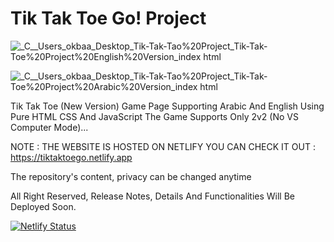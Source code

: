 # Tik Tak Toe Go! Project

![_C__Users_okbaa_Desktop_Tik-Tak-Tao%20Project_Tik-Tak-Toe%20Project%20English%20Version_index html](https://user-images.githubusercontent.com/96151694/162033214-9528e4f6-559a-4cbb-916a-f66ff31dac4a.png)

![_C__Users_okbaa_Desktop_Tik-Tak-Tao%20Project_Tik-Tak-Toe%20Project%20Arabic%20Version_index html](https://user-images.githubusercontent.com/96151694/162033240-c6951676-6467-4a61-af7f-277996ccc09a.png)

Tik Tak Toe (New Version) Game Page Supporting Arabic And English Using Pure HTML CSS And JavaScript The Game Supports Only 2v2 (No VS Computer Mode)...

NOTE : THE WEBSITE IS HOSTED ON NETLIFY YOU CAN CHECK IT OUT : https://tiktaktoego.netlify.app

The repository's content, privacy can be changed anytime

All Right Reserved, Release Notes, Details And Functionalities Will Be Deployed Soon.

[![Netlify Status](https://api.netlify.com/api/v1/badges/f01dba16-941b-484f-97a7-a529b5f7e855/deploy-status)](https://app.netlify.com/sites/tiktaktoego/deploys)

